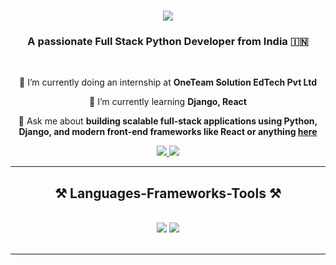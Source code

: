 

<h1 align="center">
    <img src="https://readme-typing-svg.herokuapp.com/?font=Righteous&size=35&center=true&vCenter=true&width=500&height=70&duration=4000&lines=Hi+There!+👋;+I'm+Hari+Karan.P!;" />
</h1>

<h3 align="center">A passionate Full Stack Python Developer from India 🇮🇳</h3>

<br/>

<div align="center">
 
 🔭 I’m currently doing an internship at **OneTeam Solution EdTech Pvt Ltd**
 
 🌱 I’m currently learning **Django, React**

💬 Ask me about **building scalable full-stack applications using Python, Django, and modern front-end frameworks like React or anything [here](https://github.com/harikaranp/harikaranp/issues)**


 </div>
 
<div align="center"> 
  <a href="mailto:pachamalhari@gmail.com">
    <img src="https://img.shields.io/badge/Gmail-333333?style=for-the-badge&logo=gmail&logoColor=red" />
  </a>
  <a href="https://www.linkedin.com/in/harikaranp/" target="_blank">
    <img src="https://img.shields.io/badge/LinkedIn-0077B5?style=for-the-badge&logo=linkedin&logoColor=white" target="_blank" />
  </a>
  <!-- sqlite, safari, google-chrome are other good icon options -->
</div>

 <hr/>
 
<h2 align="center">⚒️ Languages-Frameworks-Tools ⚒️</h2>
<br/>
<div align="center">
    <img src="https://skillicons.dev/icons?i=react,bootstrap,html,css,vscode,github,django" />
    <img src="https://skillicons.dev/icons?i=nodejs,python,javascript,mysql" /><br>
</div>

<br/>

<hr/>

